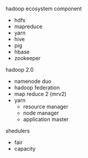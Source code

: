 hadoop ecosystem component
- hdfs
- mapreduce
- yarn
- hive
- pig
- hbase
- zookeeper

hadoop 2.0
- namenode duo
- hadoop federation
- map reduce 2 (mrv2)
- yarn
	- resource manager
	- node manager
	- application master

shedulers
- fair 
- capacity

